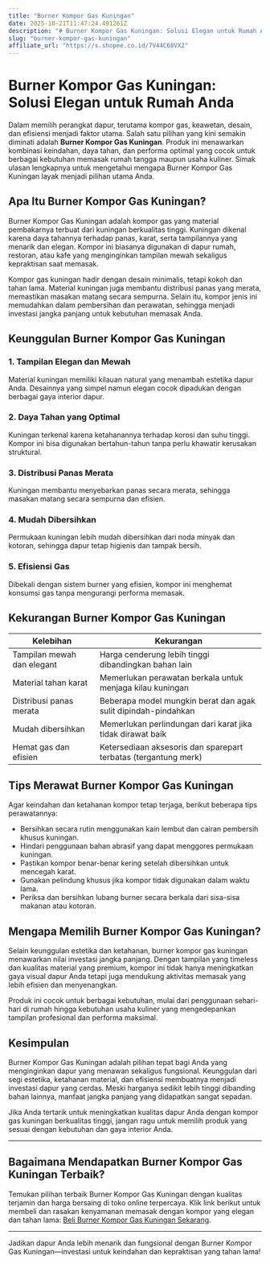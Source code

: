```yaml
---
title: "Burner Kompor Gas Kuningan"
date: 2025-10-21T11:47:24.491261Z
description: "# Burner Kompor Gas Kuningan: Solusi Elegan untuk Rumah Anda..."
slug: "burner-kompor-gas-kuningan"
affiliate_url: "https://s.shopee.co.id/7V44C68VX2"
---
```

# Burner Kompor Gas Kuningan: Solusi Elegan untuk Rumah Anda

Dalam memilih perangkat dapur, terutama kompor gas, keawetan, desain, dan efisiensi menjadi faktor utama. Salah satu pilihan yang kini semakin diminati adalah **Burner Kompor Gas Kuningan**. Produk ini menawarkan kombinasi keindahan, daya tahan, dan performa optimal yang cocok untuk berbagai kebutuhan memasak rumah tangga maupun usaha kuliner. Simak ulasan lengkapnya untuk mengetahui mengapa Burner Kompor Gas Kuningan layak menjadi pilihan utama Anda.

## Apa Itu Burner Kompor Gas Kuningan?

Burner Kompor Gas Kuningan adalah kompor gas yang material pembakarnya terbuat dari kuningan berkualitas tinggi. Kuningan dikenal karena daya tahannya terhadap panas, karat, serta tampilannya yang menarik dan elegan. Kompor ini biasanya digunakan di dapur rumah, restoran, atau kafe yang menginginkan tampilan mewah sekaligus kepraktisan saat memasak.

Kompor gas kuningan hadir dengan desain minimalis, tetapi kokoh dan tahan lama. Material kuningan juga membantu distribusi panas yang merata, memastikan masakan matang secara sempurna. Selain itu, kompor jenis ini memudahkan dalam pembersihan dan perawatan, sehingga menjadi investasi jangka panjang untuk kebutuhan memasak Anda.

## Keunggulan Burner Kompor Gas Kuningan

### 1. Tampilan Elegan dan Mewah
Material kuningan memiliki kilauan natural yang menambah estetika dapur Anda. Desainnya yang simpel namun elegan cocok dipadukan dengan berbagai gaya interior dapur.

### 2. Daya Tahan yang Optimal
Kuningan terkenal karena ketahanannya terhadap korosi dan suhu tinggi. Kompor ini bisa digunakan bertahun-tahun tanpa perlu khawatir kerusakan struktural.

### 3. Distribusi Panas Merata
Kuningan membantu menyebarkan panas secara merata, sehingga masakan matang secara sempurna dan efisien.

### 4. Mudah Dibersihkan
Permukaan kuningan lebih mudah dibersihkan dari noda minyak dan kotoran, sehingga dapur tetap higienis dan tampak bersih.

### 5. Efisiensi Gas
Dibekali dengan sistem burner yang efisien, kompor ini menghemat konsumsi gas tanpa mengurangi performa memasak.

## Kekurangan Burner Kompor Gas Kuningan

| Kelebihan                        | Kekurangan                                              |
|---------------------------------|----------------------------------------------------------|
| Tampilan mewah dan elegant     | Harga cenderung lebih tinggi dibandingkan bahan lain     |
| Material tahan karat           | Memerlukan perawatan berkala untuk menjaga kilau kuningan |
| Distribusi panas merata        | Beberapa model mungkin berat dan agak sulit dipindah-pindahkan |
| Mudah dibersihkan             | Memerlukan perlindungan dari karat jika tidak dirawat baik |
| Hemat gas dan efisien          | Ketersediaan aksesoris dan sparepart terbatas (tergantung merk) |

## Tips Merawat Burner Kompor Gas Kuningan

Agar keindahan dan ketahanan kompor tetap terjaga, berikut beberapa tips perawatannya:

- Bersihkan secara rutin menggunakan kain lembut dan cairan pembersih khusus kuningan.
- Hindari penggunaan bahan abrasif yang dapat menggores permukaan kuningan.
- Pastikan kompor benar-benar kering setelah dibersihkan untuk mencegah karat.
- Gunakan pelindung khusus jika kompor tidak digunakan dalam waktu lama.
- Periksa dan bersihkan lubang burner secara berkala dari sisa-sisa makanan atau kotoran.

## Mengapa Memilih Burner Kompor Gas Kuningan?

Selain keunggulan estetika dan ketahanan, burner kompor gas kuningan menawarkan nilai investasi jangka panjang. Dengan tampilan yang timeless dan kualitas material yang premium, kompor ini tidak hanya meningkatkan gaya visual dapur Anda tetapi juga mendukung aktivitas memasak yang lebih efisien dan menyenangkan.

Produk ini cocok untuk berbagai kebutuhan, mulai dari penggunaan sehari-hari di rumah hingga kebutuhan usaha kuliner yang mengedepankan tampilan profesional dan performa maksimal.

## Kesimpulan

Burner Kompor Gas Kuningan adalah pilihan tepat bagi Anda yang menginginkan dapur yang menawan sekaligus fungsional. Keunggulan dari segi estetika, ketahanan material, dan efisiensi membuatnya menjadi investasi dapur yang cerdas. Meski harganya sedikit lebih tinggi dibanding bahan lainnya, manfaat jangka panjang yang didapatkan sangat sepadan.

Jika Anda tertarik untuk meningkatkan kualitas dapur Anda dengan kompor gas kuningan berkualitas tinggi, jangan ragu untuk memilih produk yang sesuai dengan kebutuhan dan gaya interior Anda.

---

## Bagaimana Mendapatkan Burner Kompor Gas Kuningan Terbaik?

Temukan pilihan terbaik Burner Kompor Gas Kuningan dengan kualitas terjamin dan harga bersaing di toko online terpercaya. Klik link berikut untuk membeli dan rasakan kenyamanan memasak dengan kompor yang elegan dan tahan lama: [Beli Burner Kompor Gas Kuningan Sekarang](https://s.shopee.co.id/7V44C68VX2).

---

Jadikan dapur Anda lebih menarik dan fungsional dengan Burner Kompor Gas Kuningan—investasi untuk keindahan dan kepraktisan yang tahan lama!